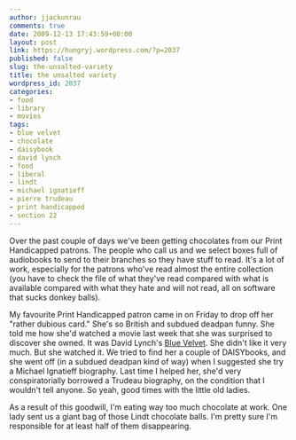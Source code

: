 ```yaml
---
author: jjackunrau
comments: true
date: 2009-12-13 17:43:59+00:00
layout: post
link: https://hungryj.wordpress.com/?p=2037
published: false
slug: the-unsalted-variety
title: the unsalted variety
wordpress_id: 2037
categories:
- food
- library
- movies
tags:
- blue velvet
- chocolate
- daisybook
- david lynch
- food
- liberal
- lindt
- michael ignatieff
- pierre trudeau
- print handicapped
- section 22
---
```


Over the past couple of days we've been getting chocolates from our Print Handicapped patrons. The people who call us and we select boxes full of audiobooks to send to their branches so they have stuff to read. It's a lot of work, especially for the patrons who've read almost the entire collection (you have to check the file of what they've read compared with what is available compared with what they hate and will not read, all on software that sucks donkey balls).

My favourite Print Handicapped patron came in on Friday to drop off her "rather dubious card." She's so British and subdued deadpan funny. She told me how she'd watched a movie last week that she was surprised to discover she owned. It was David Lynch's [Blue Velvet](http://www.imdb.com/title/tt0090756/). She didn't like it very much. But she watched it. We tried to find her a couple of DAISYbooks, and she went off (in a subdued deadpan kind of way) when I suggested she try a Michael Ignatieff biography. Last time I helped her, she'd very conspiratorially borrowed a Trudeau biography, on the condition that I wouldn't tell anyone. So yeah, good times with the little old ladies.

As a result of this goodwill, I'm eating way too much chocolate at work. One lady sent us a giant bag of those Lindt chocolate balls. I'm pretty sure I'm responsible for at least half of them disappearing.
